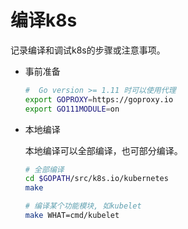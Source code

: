 # 编译k8s

记录编译和调试k8s的步骤或注意事项。

* 事前准备

    ```bash
    #  Go version >= 1.11 时可以使用代理
    export GOPROXY=https://goproxy.io
    export GO111MODULE=on
    ```

* 本地编译

    本地编译可以全部编译，也可部分编译。

    ```bash
    # 全部编译
    cd $GOPATH/src/k8s.io/kubernetes
    make

    # 编译某个功能模块, 如kubelet
    make WHAT=cmd/kubelet
    ```
